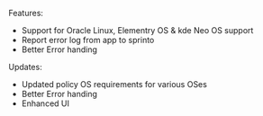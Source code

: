 Features:

- Support for Oracle Linux, Elementry OS & kde Neo OS support
- Report error log from app to sprinto
- Better Error handing

Updates:

- Updated policy OS requirements for various OSes
- Better Error handing
- Enhanced UI
